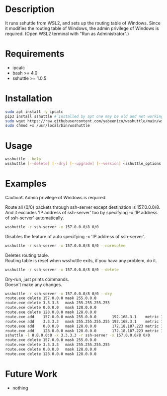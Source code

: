 
# Description
It runs sshuttle from WSL2, and sets up the routing table of Windows.
Since it modifies the routing table of Windows,
the admin privilege of Windows is required.
(Open WSL2 terminal with "Run as Administrator".)

# Requirements
- ipcalc
- bash >= 4.0
- sshuttle >= 1.0.5

# Installation
```bash
sudo apt install -y ipcalc
pip3 install sshuttle # Installed by apt one may be old and not working!
sudo wget https://raw.githubusercontent.com/yabeenico/wsshuttle/main/wsshuttle -O /usr/local/bin/wsshuttle
sudo chmod +x /usr/local/bin/wsshuttle
```

# Usage
```bash
wsshuttle --help
wsshuttle [--delete] [--dry] [--upgrade] [--version] <sshuttle_options...>
```

# Examples

Caution!: Admin privilege of Windows is required.

Route all (0/0) packets through ssh-server except destination is 157.0.0.0/8.  
And it excludes 'IP address of ssh-server' too by specifying
-x 'IP address of ssh-server' automatically.

```bash
wsshuttle -r ssh-server -x 157.0.0.0/8 0/0
```

Disables the feature of auto specifying -x 'IP address of ssh-server'.

```bash
wsshuttle -r ssh-server -x 157.0.0.0/8 0/0 --noresolve
```

Deletes routing table.  
Routing table is reset when wsshuttle exits, if you hava any problem, do it.

```bash
wsshuttle -r ssh-server -x 157.0.0.0/8 0/0 --delete
```

Dry-run, just prints commands.  
Doesn't make any changes.

```bash
wsshuttle -r ssh-server -x 157.0.0.0/8 0/0 --dry
route.exe delete 157.0.0.0 mask 255.0.0.0
route.exe delete 3.3.3.3   mask 255.255.255.255
route.exe delete 0.0.0.0   mask 128.0.0.0
route.exe delete 128.0.0.0 mask 128.0.0.0
route.exe add    157.0.0.0 mask 255.0.0.0       192.168.3.1    metric 1 if 7
route.exe add    3.3.3.3   mask 255.255.255.255 192.168.3.1    metric 1 if 7
route.exe add    0.0.0.0   mask 128.0.0.0       172.18.187.223 metric 1 if 46
route.exe add    128.0.0.0 mask 128.0.0.0       172.18.187.223 metric 1 if 46
sshuttle -l 0.0.0.0:0 -x 3.3.3.3 -r ssh-server -x 157.0.0.0/8 0/0
route.exe delete 157.0.0.0 mask 255.0.0.0
route.exe delete 3.3.3.3   mask 255.255.255.255
route.exe delete 0.0.0.0   mask 128.0.0.0
route.exe delete 128.0.0.0 mask 128.0.0.0
```

# Future Work
- nothing

